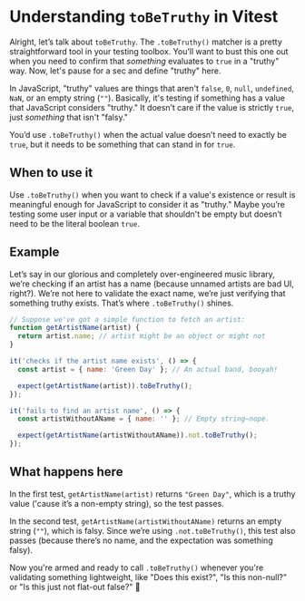 # Understanding `toBeTruthy` in Vitest

Alright, let’s talk about `toBeTruthy`. The `.toBeTruthy()` matcher is a pretty straightforward tool in your testing toolbox. You’ll want to bust this one out when you need to confirm that _something_ evaluates to `true` in a "truthy" way. Now, let's pause for a sec and define "truthy" here.

In JavaScript, "truthy" values are things that aren't `false`, `0`, `null`, `undefined`, `NaN`, or an empty string (`""`). Basically, it's testing if something has a value that JavaScript considers "truthy." It doesn’t care if the value is strictly `true`, just _something_ that isn't "falsy."

You’d use `.toBeTruthy()` when the actual value doesn’t need to exactly be `true`, but it needs to be something that can stand in for `true`.

## When to use it

Use `.toBeTruthy()` when you want to check if a value's existence or result is meaningful enough for JavaScript to consider it as "truthy." Maybe you’re testing some user input or a variable that shouldn't be empty but doesn’t need to be the literal boolean `true`.

## Example

Let’s say in our glorious and completely over-engineered music library, we’re checking if an artist has a name (because unnamed artists are bad UI, right?). We’re not here to validate the exact name, we’re just verifying that something truthy exists. That’s where `.toBeTruthy()` shines.

```javascript
// Suppose we've got a simple function to fetch an artist:
function getArtistName(artist) {
  return artist.name; // artist might be an object or might not
}

it('checks if the artist name exists', () => {
  const artist = { name: 'Green Day' }; // An actual band, booyah!

  expect(getArtistName(artist)).toBeTruthy();
});

it('fails to find an artist name', () => {
  const artistWithoutAName = { name: '' }; // Empty string—nope.

  expect(getArtistName(artistWithoutAName)).not.toBeTruthy();
});
```

## What happens here

In the first test, `getArtistName(artist)` returns `"Green Day"`, which is a truthy value ('cause it’s a non-empty string), so the test passes.

In the second test, `getArtistName(artistWithoutAName)` returns an empty string (`""`), which is falsy. Since we’re using `.not.toBeTruthy()`, this test also passes (because there’s no name, and the expectation was something falsy).

Now you're armed and ready to call `.toBeTruthy()` whenever you're validating something lightweight, like "Does this exist?", "Is this non-null?" or "Is this just not flat-out false?" 🤘
